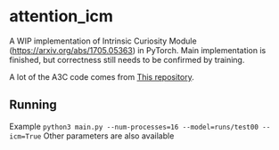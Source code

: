 # attention_icm
A WIP implementation of Intrinsic Curiosity Module (https://arxiv.org/abs/1705.05363) in PyTorch.
Main implementation is finished, but correctness still needs to be confirmed by training.

A lot of the A3C code comes from [This repository](https://github.com/ikostrikov/pytorch-a3c).

## Running
Example
```python3 main.py --num-processes=16 --model=runs/test00 --icm=True```
Other parameters are also available
